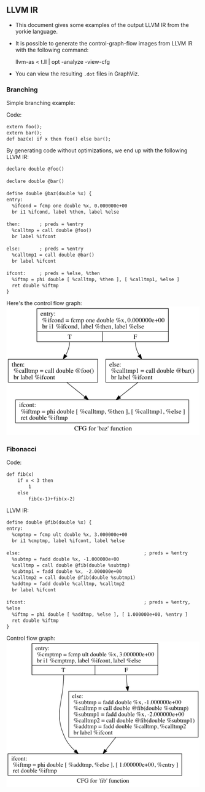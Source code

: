 ## LLVM IR 
- This document gives some examples of the output LLVM IR from the yorkie language.
- It is possible to generate the control-graph-flow images from LLVM IR with the following command:

    llvm-as < t.ll | opt -analyze -view-cfg

- You can view the resulting `.dot` files in GraphViz.

### Branching

Simple branching example:

Code:
```
extern foo();
extern bar();
def baz(x) if x then foo() else bar();
```

By generating code without optimizations, we end up with the following LLVM IR:
```
declare double @foo()

declare double @bar()

define double @baz(double %x) {
entry:
  %ifcond = fcmp one double %x, 0.000000e+00
  br i1 %ifcond, label %then, label %else

then:       ; preds = %entry
  %calltmp = call double @foo()
  br label %ifcont

else:       ; preds = %entry
  %calltmp1 = call double @bar()
  br label %ifcont

ifcont:     ; preds = %else, %then
  %iftmp = phi double [ %calltmp, %then ], [ %calltmp1, %else ]
  ret double %iftmp
}
```

Here's the control flow graph:
![simple branching example](simple-branch.png)

### Fibonacci
Code:

```
def fib(x)
    if x < 3 then
        1
    else
        fib(x-1)+fib(x-2)
```

LLVM IR:
```
define double @fib(double %x) {
entry:
  %cmptmp = fcmp ult double %x, 3.000000e+00
  br i1 %cmptmp, label %ifcont, label %else

else:                                             ; preds = %entry
  %subtmp = fadd double %x, -1.000000e+00
  %calltmp = call double @fib(double %subtmp)
  %subtmp1 = fadd double %x, -2.000000e+00
  %calltmp2 = call double @fib(double %subtmp1)
  %addtmp = fadd double %calltmp, %calltmp2
  br label %ifcont

ifcont:                                           ; preds = %entry, %else
  %iftmp = phi double [ %addtmp, %else ], [ 1.000000e+00, %entry ]
  ret double %iftmp
}
```

Control flow graph:
![fibonacci control flow graph](fib.png)

